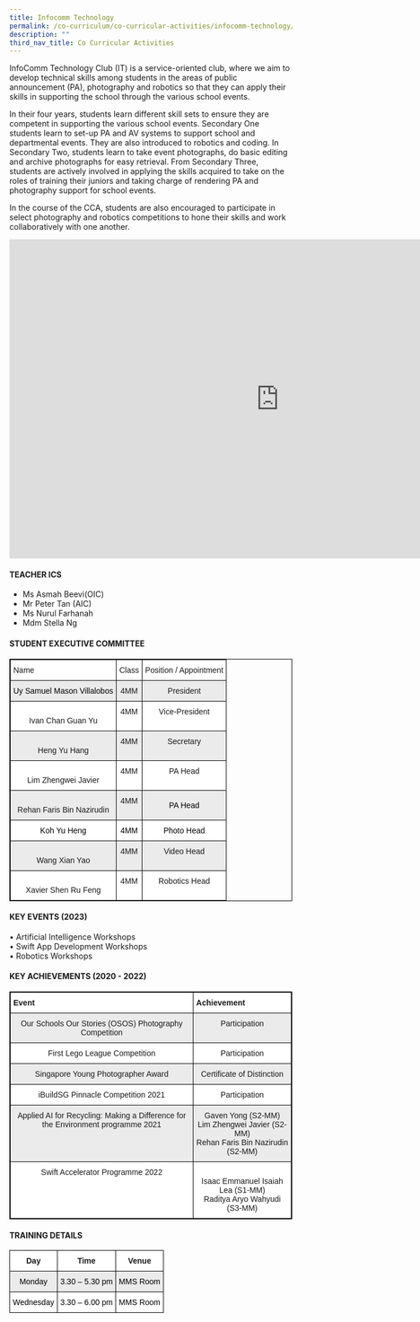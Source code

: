 ```yaml
---
title: Infocomm Technology
permalink: /co-curriculum/co-curricular-activities/infocomm-technology/
description: ""
third_nav_title: Co Curricular Activities
---
```

InfoComm Technology Club (IT) is a service-oriented club, where we aim to develop technical skills among students in the areas of public announcement (PA), photography and robotics so that they can apply their skills in supporting the school through the various school events.  
  
In their four years, students learn different skill sets to ensure they are competent in supporting the various school events. Secondary One students learn to set-up PA and AV systems to support school and departmental events. They are also introduced to robotics and coding. In Secondary Two, students learn to take event photographs, do basic editing and archive photographs for easy retrieval. From Secondary Three, students are actively involved in applying the skills acquired to take on the roles of training their juniors and taking charge of rendering PA and photography support for school events.  
  
In the course of the CCA, students are also encouraged to participate in select photography and robotics competitions to hone their skills and work collaboratively with one another.

<iframe allowfullscreen="true" height="569" width="960" frameborder="0" src="https://docs.google.com/presentation/d/e/2PACX-1vRZe8iy0updhZLHlEvlwNZxCLik-4uBIYgOaiW5GBbjdAoY9QTlNsqe31IA9hSzLEHwsPJCyXLTZt5n/embed?start=true&amp;loop=true&amp;delayms=3000"></iframe>

#### **TEACHER ICS**

*   Ms Asmah Beevi(OIC)
*   Mr Peter Tan (AIC)
*   Ms Nurul Farhanah
*   Mdm Stella Ng

#### **STUDENT EXECUTIVE COMMITTEE**

<style type="text/css">
.tg  {border-collapse:collapse;border-spacing:0;}
.tg td{border-color:black;border-style:solid;border-width:1px;font-family:Arial, sans-serif;font-size:14px;
  overflow:hidden;padding:10px 5px;word-break:normal;}
.tg th{border-color:black;border-style:solid;border-width:1px;font-family:Arial, sans-serif;font-size:14px;
  font-weight:normal;overflow:hidden;padding:10px 5px;word-break:normal;}
.tg .tg-b1n3{background-color:#EBEBEB;text-align:center;vertical-align:top}
.tg .tg-ahip{background-color:#EBEBEB;text-align:center;vertical-align:middle}
.tg .tg-ktyi{background-color:#FFF;text-align:left;vertical-align:top}
.tg .tg-7yig{background-color:#FFF;text-align:center;vertical-align:top}
.tg .tg-f4yw{background-color:#FFF;text-align:center;vertical-align:middle}
</style>
<table style="border: 1px solid black" class="tg">
<thead>
  <tr>
    <th style="border: 1px solid black" class="tg-ktyi">Name</th>
    <th style="border: 1px solid black" class="tg-ktyi">Class</th>
    <th style="border: 1px solid black" class="tg-ktyi">Position / Appointment</th>
  </tr>
</thead>
<tbody>
  <tr>
    <td style="border: 1px solid black" class="tg-ahip"><span style="color:#000;background-color:#EBEBEB">Uy Samuel Mason Villalobos</span><br></td>
    <td style="border: 1px solid black" class="tg-b1n3">4MM</td>
    <td style="border: 1px solid black" class="tg-b1n3">President</td>
  </tr>
  <tr>
    <td style="border: 1px solid black" class="tg-7yig"><br>Ivan Chan Guan Yu</td>
    <td style="border: 1px solid black" class="tg-7yig">4MM</td>
    <td style="border: 1px solid black" class="tg-7yig">Vice-President</td>
  </tr>
  <tr>
    <td style="border: 1px solid black" class="tg-b1n3"><br>Heng Yu Hang</td>
    <td style="border: 1px solid black" class="tg-b1n3">4MM</td>
    <td style="border: 1px solid black" class="tg-b1n3">Secretary</td>
  </tr>
  <tr>
    <td style="border: 1px solid black" class="tg-7yig"><br>Lim Zhengwei Javier</td>
    <td style="border: 1px solid black" class="tg-7yig">4MM</td>
    <td style="border: 1px solid black" class="tg-7yig">PA Head</td>
  </tr>
  <tr>
    <td style="border: 1px solid black" class="tg-b1n3"><br>Rehan Faris Bin Nazirudin</td>
    <td style="border: 1px solid black" class="tg-b1n3">4MM</td>
    <td style="border: 1px solid black" class="tg-ahip"><span style="color:#000;background-color:#EBEBEB">PA Head</span><br></td>
  </tr>
  <tr>
    <td style="border: 1px solid black" class="tg-f4yw"><span style="color:#000;background-color:#FFF"> Koh Yu Heng</span></td>
    <td style="border: 1px solid black" class="tg-f4yw"><span style="color:#000;background-color:#FFF"> 4MM</span></td>
    <td style="border: 1px solid black" class="tg-f4yw"><span style="color:#000;background-color:#FFF">Photo Head</span><br></td>
  </tr>
  <tr>
    <td style="border: 1px solid black" class="tg-b1n3"><br>Wang Xian Yao</td>
    <td style="border: 1px solid black" class="tg-b1n3">4MM</td>
    <td style="border: 1px solid black" class="tg-b1n3">Video Head</td>
  </tr>
  <tr>
    <td style="border: 1px solid black" class="tg-7yig"><br>Xavier Shen Ru Feng</td>
    <td style="border: 1px solid black" class="tg-7yig">4MM</td>
    <td style="border: 1px solid black" class="tg-7yig">Robotics Head</td>
  </tr>
</tbody>
</table>
  

#### **KEY EVENTS (2023)**


• Artificial Intelligence Workshops  
• Swift App Development Workshops  
• Robotics Workshops

#### **KEY ACHIEVEMENTS (2020 - 2022)**

<style type="text/css">
.tg  {border-collapse:collapse;border-spacing:0;}
.tg td{border-color:black;border-style:solid;border-width:1px;font-family:Arial, sans-serif;font-size:14px;
  overflow:hidden;padding:10px 5px;word-break:normal;}
.tg th{border-color:black;border-style:solid;border-width:1px;font-family:Arial, sans-serif;font-size:14px;
  font-weight:normal;overflow:hidden;padding:10px 5px;word-break:normal;}
.tg .tg-b1n3{background-color:#EBEBEB;text-align:center;vertical-align:top}
.tg .tg-dgl5{background-color:#FFF;font-weight:bold;text-align:left;vertical-align:top}
.tg .tg-7yig{background-color:#FFF;text-align:center;vertical-align:top}
</style>
<table style="border: 1px solid black" class="tg">
<thead>
  <tr>
    <th style="border: 1px solid black" class="tg-dgl5">Event</th>
    <th style="border: 1px solid black" class="tg-dgl5">Achievement</th>
  </tr>
</thead>
<tbody>
  <tr>
    <td style="border: 1px solid black" class="tg-b1n3">Our Schools Our Stories (OSOS) Photography Competition</td>
    <td style="border: 1px solid black" class="tg-b1n3">Participation</td>
  </tr>
  <tr>
    <td style="border: 1px solid black" class="tg-7yig">First Lego League Competition</td>
    <td style="border: 1px solid black" class="tg-7yig">Participation</td>
  </tr>
  <tr>
    <td style="border: 1px solid black" class="tg-b1n3">Singapore Young Photographer Award</td>
    <td style="border: 1px solid black" class="tg-b1n3">Certificate of Distinction</td>
  </tr>
  <tr>
    <td style="border: 1px solid black" class="tg-7yig">iBuildSG Pinnacle Competition 2021</td>
    <td style="border: 1px solid black" class="tg-7yig">Participation</td>
  </tr>
  <tr>
    <td style="border: 1px solid black" class="tg-b1n3">Applied AI for Recycling: Making a Difference for the Environment programme 2021</td>
    <td style="border: 1px solid black" class="tg-b1n3">Gaven Yong (S2-MM)<br>Lim Zhengwei Javier (S2-MM)<br>Rehan Faris Bin Nazirudin (S2-MM)</td>
  </tr>
  <tr>
    <td style="border: 1px solid black" class="tg-7yig">Swift Accelerator Programme 2022</td>
    <td style="border: 1px solid black" class="tg-7yig"><br>Isaac Emmanuel Isaiah Lea (S1-MM)<br>Raditya Aryo Wahyudi (S3-MM)</td>
  </tr>
</tbody>
</table>
  

#### **TRAINING DETAILS**


<style type="text/css">
.tg  {border-collapse:collapse;border-spacing:0;}
.tg td{border-color:black;border-style:solid;border-width:1px;font-family:Arial, sans-serif;font-size:14px;
  overflow:hidden;padding:10px 5px;word-break:normal;}
.tg th{border-color:black;border-style:solid;border-width:1px;font-family:Arial, sans-serif;font-size:14px;
  font-weight:normal;overflow:hidden;padding:10px 5px;word-break:normal;}
.tg .tg-b1n3{background-color:#EBEBEB;text-align:center;vertical-align:top}
.tg .tg-9hzb{background-color:#FFF;font-weight:bold;text-align:center;vertical-align:top}
.tg .tg-f4yw{background-color:#FFF;text-align:center;vertical-align:middle}
</style>
<table class="tg">
<thead>
  <tr>
    <th class="tg-9hzb">Day</th>
    <th class="tg-9hzb">Time</th>
    <th class="tg-9hzb">Venue</th>
  </tr>
</thead>
<tbody>
  <tr>
    <td class="tg-b1n3"><span style="color:#000">Monday</span></td>
    <td class="tg-b1n3"><span style="color:#000">3.30 – 5.30 pm</span></td>
    <td class="tg-b1n3"><span style="color:#000">MMS Room</span></td>
  </tr>
  <tr>
    <td class="tg-f4yw"><span style="color:#000;background-color:#FFF">Wednesday</span></td>
    <td class="tg-f4yw"><span style="color:#000;background-color:#FFF">3.30 – 6.00 pm</span><br></td>
    <td class="tg-f4yw"><span style="color:#000;background-color:#FFF">MMS Room </span></td>
  </tr>
</tbody>
</table>